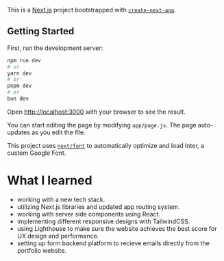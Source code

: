 This is a [Next.js](https://nextjs.org/) project bootstrapped with [`create-next-app`](https://github.com/vercel/next.js/tree/canary/packages/create-next-app).

## Getting Started

First, run the development server:

```bash
npm run dev
# or
yarn dev
# or
pnpm dev
# or
bun dev
```

Open [http://localhost:3000](http://localhost:3000) with your browser to see the result.

You can start editing the page by modifying `app/page.js`. The page auto-updates as you edit the file.

This project uses [`next/font`](https://nextjs.org/docs/basic-features/font-optimization) to automatically optimize and load Inter, a custom Google Font.

# What I learned 
* working with a new tech stack.
* utilizing Next.js libraries and updated app routing system.
* working with server side components using React.
* implementing different responsive designs with TailwindCSS.
* using Lighthouse to make sure the website achieves the best score for UX design and performance.
* setting up form backend platform to recieve emails directly from the portfolio website.
